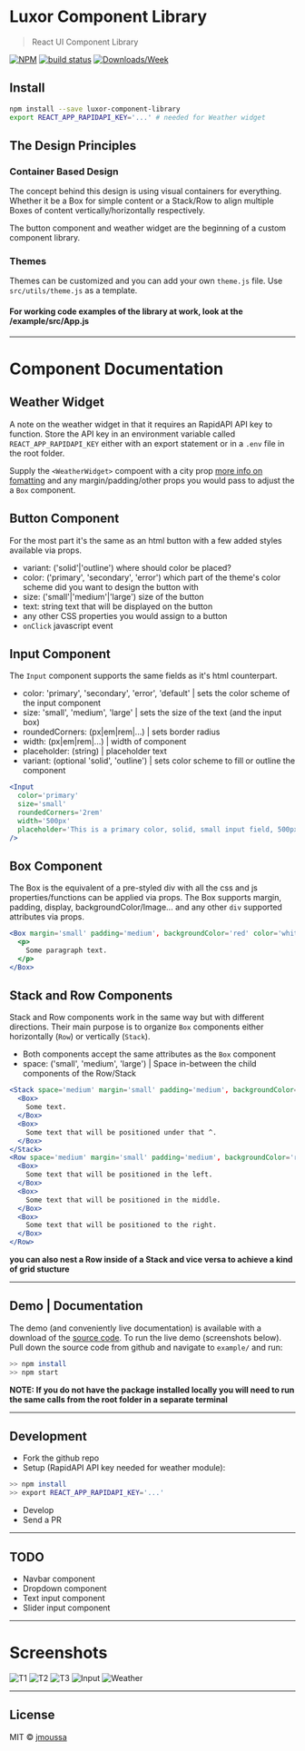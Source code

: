# Luxor Component Library

> React UI Component Library

[![NPM](https://img.shields.io/npm/v/luxor-component-library)](https://www.npmjs.com/package/luxor-component-library) [![build status](https://img.shields.io/travis/com/jmoussa/luxor-component-library?label=Build%20Status)](https://travis-ci.com/github/jmoussa/luxor-component-library/builds/) [![Downloads/Week](https://img.shields.io/npm/dw/luxor-component-library)](https://www.npmjs.com/package/luxor-component-library)

## Install

```bash
npm install --save luxor-component-library
export REACT_APP_RAPIDAPI_KEY='...' # needed for Weather widget
```

## The Design Principles

### Container Based Design

The concept behind this design is using visual containers for everything. 
Whether it be a Box for simple content or a Stack/Row to align multiple Boxes of content vertically/horizontally respectively. 

The button component and weather widget are the beginning of a custom component library.

### Themes

Themes can be customized and you can add your own `theme.js` file. 
Use `src/utils/theme.js` as a template.

#### For working code examples of the library at work, look at the /example/src/App.js

---

# Component Documentation 

## Weather Widget

A note on the weather widget in that it requires an RapidAPI API key to function. Store the API key in an environment variable called `REACT_APP_RAPIDAPI_KEY` either with an export statement or in a `.env` file in the root folder.

Supply the `<WeatherWidget>` compoent with a city prop [more info on fomatting]() and any margin/padding/other props you would pass to adjust the a `Box` component. 


## Button Component

For the most part it's the same as an html button with a few added styles available via props.
- variant: ('solid'|'outline') where should color be placed?
- color: ('primary', 'secondary', 'error') which part of the theme's color scheme did you want to design the button with
- size: ('small'|'medium'|'large') size of the button
- text: string text that will be displayed on the button 
- any other CSS properties you would assign to a button
- `onClick` javascript event 

## Input Component

The  `Input` component supports the same fields as it's html counterpart.
- color: 'primary', 'secondary', 'error', 'default' | sets the color scheme of the input component
- size: 'small', 'medium', 'large' | sets the size of the text (and the input box)
- roundedCorners: (px|em|rem|...) | sets border radius
- width: (px|em|rem|...) | width of component
- placeholder: (string) | placeholder text
- variant: (optional 'solid', 'outline') | sets color scheme to fill or outline the component

```jsx
<Input
  color='primary'
  size='small'
  roundedCorners='2rem'
  width='500px'
  placeholder='This is a primary color, solid, small input field, 500px wide'
/>
```

## Box Component

The Box is the equivalent of a pre-styled div with all the css and js properties/functions can be applied via props.
The Box supports margin, padding, display, backgroundColor/Image... and any other `div` supported attributes via props.
```jsx
<Box margin='small' padding='medium', backgroundColor='red' color='white' display='block'>
  <p>
    Some paragraph text. 
  </p>
</Box>
```

## Stack and Row Components

Stack and Row components work in the same way but with different directions. 
Their main purpose is to organize `Box` components either horizontally (`Row`) or vertically (`Stack`).
- Both components accept the same attributes as the `Box` component
- space: ('small', 'medium', 'large') | Space in-between the child components of the Row/Stack 
```jsx
<Stack space='medium' margin='small' padding='medium', backgroundColor='red' color='white' display='block'>
  <Box>
    Some text. 
  </Box>
  <Box>
    Some text that will be positioned under that ^. 
  </Box>
</Stack>
<Row space='medium' margin='small' padding='medium', backgroundColor='red' color='white' display='block'>
  <Box>
    Some text that will be positioned in the left. 
  </Box> 
  <Box>
    Some text that will be positioned in the middle. 
  </Box>
  <Box>
    Some text that will be positioned to the right. 
  </Box>
</Row>
```
__you can also nest a Row inside of a Stack and vice versa to achieve a kind of grid stucture__

---

## Demo | Documentation
The demo (and conveniently live documentation) is available with a download of the [source code](https://github.com/jmoussa/luxor-component-library).
To run the live demo (screenshots below). Pull down the source code from github and navigate to `example/` and run:
```bash
>> npm install
>> npm start
```
**NOTE: If you do not have the package installed locally you will need to run the same calls from the root folder in a separate terminal**

---

## Development

- Fork the github repo
- Setup (RapidAPI API key needed for weather module):
```bash
>> npm install
>> export REACT_APP_RAPIDAPI_KEY='...' 
```
- Develop
- Send a PR

--- 

## TODO

- Navbar component
- Dropdown component
- Text input component
- Slider input component

---

# Screenshots

![T1](./screenshots/1.jpg?raw=true)
![T2](./screenshots/2.jpg?raw=true)
![T3](./screenshots/3.jpg?raw=true)
![Input](./screenshots/input.jpg?raw=true)
![Weather](./screenshots/weather.jpg?raw=true)

---

## License

MIT © [jmoussa](https://github.com/jmoussa)
